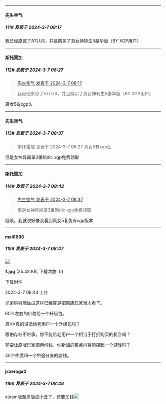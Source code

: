 ﻿
*****

####  先生空气  
##### 111#       发表于 2024-3-7 08:17

我已经原谅了ATLUS，并且购买了真女神转生5豪华版（BY XGP用户）


*****

####  斯托雷加  
##### 112#       发表于 2024-3-7 08:27

<blockquote><a href="httphttps://bbs.saraba1st.com/2b/forum.php?mod=redirect&amp;goto=findpost&amp;pid=64173089&amp;ptid=2173288" target="_blank">先生空气 发表于 2024-3-7 08:17</a>

我已经原谅了ATLUS，并且购买了真女神转生5豪华版（BY XGP用户）</blockquote>
真女5有xgp么


*****

####  先生空气  
##### 113#       发表于 2024-3-7 08:37

<blockquote>斯托雷加 发表于 2024-3-7 08:27
真女5有xgp么</blockquote>
但是女神异闻录3重制dlc xgp免费领取


*****

####  斯托雷加  
##### 114#       发表于 2024-3-7 08:42

<blockquote><a href="httphttps://bbs.saraba1st.com/2b/forum.php?mod=redirect&amp;goto=findpost&amp;pid=64173224&amp;ptid=2173288" target="_blank">先生空气 发表于 2024-3-7 08:37</a>

但是女神异闻录3重制dlc xgp免费领取</blockquote>
哦哦，我就说好像没看到真女5复仇有xgp版本


*****

####  mai6696  
##### 115#       发表于 2024-3-7 08:47

<img src="https://img.saraba1st.com/forum/202403/07/084441tel31id5ijqlgzjb.jpg" referrerpolicy="no-referrer">

<strong>1.jpg</strong> (35.48 KB, 下载次数: 0)

下载附件

2024-3-7 08:44 上传

光荣脱裤魔做成这样已经算是把原版玩家当人看了。

60%左右的价格给一个升级包。

真VV真的没法给老用户一个升级包吗？

哪怕存档不继承，你不能给老用户一个相当于打折购买的机会吗？

非要让原版玩家掏两份钱，你新加的那点内容能撑起一个游戏吗？

40个仲魔和一个中途分支的路线。

*****

####  jxzeroga0  
##### 116#       发表于 2024-3-7 08:48

steam版至屌版成小丑了，还要加钱<img src="https://static.saraba1st.com/image/smiley/face2017/152.png" referrerpolicy="no-referrer">

